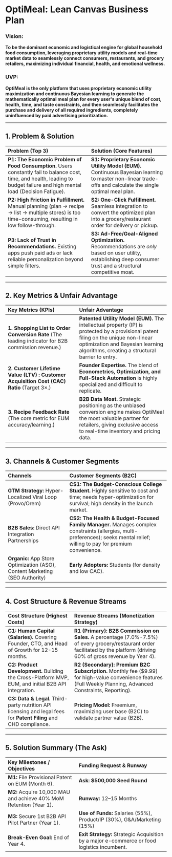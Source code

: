 # OptiMeal: Lean Canvas Business Plan

### Vision: 
**To be the dominant economic and logistical engine for global household food consumption, leveraging proprietary utility models and real-time market data to seamlessly connect consumers, restaurants, and grocery retailers, maximizing individual financial, health, and emotional wellness.**
### UVP: 
**OptiMeal is the only platform that uses proprietary economic utility maximization and continuous Bayesian learning to generate the mathematically optimal meal plan for every user's unique blend of cost, health, time, and taste constraints, and then seamlessly facilitates the purchase and delivery of all required ingredients, completely uninfluenced by paid advertising prioritization.**

---

## 1. Problem & Solution

| **Problem (Top 3)** | **Solution (Core Features)** |
| :--- | :--- |
| **P1: The Economic Problem of Food Consumption.** Users constantly fail to balance cost, time, and health, leading to budget failure and high mental load (Decision Fatigue). | **S1: Proprietary Economic Utility Model (EUM).** Continuous Bayesian learning to master non-linear trade-offs and calculate the single optimal meal plan. |
| **P2: High Friction in Fulfillment.** Manual planning (plan $\rightarrow$ recipe $\rightarrow$ list $\rightarrow$ multiple stores) is too time-consuming, resulting in low follow-through. | **S2: One-Click Fulfillment.** Seamless integration to convert the optimized plan into a grocery/restaurant order for delivery or pickup. |
| **P3: Lack of Trust in Recommendations.** Existing apps push paid ads or lack reliable personalization beyond simple filters. | **S3: Ad-Free/Goal-Aligned Optimization.** Recommendations are *only* based on user utility, establishing deep consumer trust and a structural competitive moat. |

---
## 2. Key Metrics & Unfair Advantage

| **Key Metrics (KPIs)** | **Unfair Advantage** |
| :--- | :--- |
| **1. Shopping List to Order Conversion Rate** (The leading indicator for B2B commission revenue.) | **Patented Utility Model (EUM).** The intellectual property (IP) is protected by a provisional patent filing on the unique non-linear optimization and Bayesian learning algorithms, creating a structural barrier to entry. |
| **2. Customer Lifetime Value (LTV) : Customer Acquisition Cost (CAC) Ratio** (Target $3\times$.) | **Founder Expertise.** The blend of **Econometrics, Optimization, and Full-Stack Automation** is highly specialized and difficult to replicate. |
| **3. Recipe Feedback Rate** (The core metric for EUM accuracy/learning.) | **B2B Data Moat.** Strategic positioning as the unbiased conversion engine makes OptiMeal the most valuable partner for retailers, giving exclusive access to real-time inventory and pricing data. |

---
## 3. Channels & Customer Segments

| **Channels** | **Customer Segments (B2C)** |
| :--- | :--- |
| **GTM Strategy:** Hyper-Localized Viral Loop (Provo/Orem) | **CS1: The Budget-Conscious College Student.** Highly sensitive to cost and time; needs hyper-optimization for survival; high density in the launch market. |
| **B2B Sales:** Direct API Integration Partnerships | **CS2: The Health & Budget-Focused Family Manager.** Manages complex constraints (allergies, multi-preferences); seeks mental relief; willing to pay for premium convenience. |
| **Organic:** App Store Optimization (ASO), Content Marketing (SEO Authority) | **Early Adopters:** Students (for density and low CAC). |

---
## 4. Cost Structure & Revenue Streams

| **Cost Structure** (Highest Costs) | **Revenue Streams** (Monetization Strategy) |
| :--- | :--- |
| **C1: Human Capital (Salaries).** Covering Founder, CTO, and Head of Growth for 12-15 months. | **R1 (Primary): B2B Commission on Sales.** A percentage (7.0%-7.5%) of every grocery/restaurant order facilitated by the platform (driving $60\%$ of gross revenue by Year 4). |
| **C2: Product Development.** Building the Cross-Platform MVP, EUM, and initial B2B API integration. | **R2 (Secondary): Premium B2C Subscription.** Monthly fee (\$9.99) for high-value convenience features (Full Weekly Planning, Advanced Constraints, Reporting). |
| **C3: Data & Legal.** Third-party nutrition API licensing and legal fees for **Patent Filing** and CHD compliance. | **Pricing Model:** Freemium, maximizing user base (B2C) to validate partner value (B2B). |

---
## 5. Solution Summary (The Ask)

| **Key Milestones / Objectives** | **Funding Request & Runway** |
| :--- | :--- |
| **M1:** File Provisional Patent on EUM (Month 6). | **Ask:** **\$500,000 Seed Round** |
| **M2:** Acquire 10,000 MAU and achieve $40\%$ MoM Retention (Year 1). | **Runway:** 12–15 Months |
| **M3:** Secure 1st B2B API Pilot Partner (Year 1). | **Use of Funds:** Salaries (55%), Product/IP (30%), G&A/Marketing (15%) |
| **Break-Even Goal:** End of Year 4. | **Exit Strategy:** Strategic Acquisition by a major e-commerce or food logistics incumbent. |